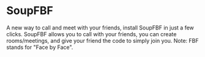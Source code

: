 # SoupFBF
A new way to call and meet with your friends, install SoupFBF in just a few clicks.
SoupFBF allows you to call with your friends, you can create rooms/meetings, and give your friend the code to simply join you.
Note: FBF stands for "Face by Face".
